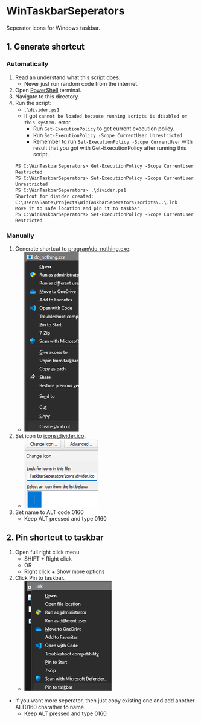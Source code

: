 # WinTaskbarSeperators
Seperator icons for Windows taskbar.

## 1. Generate shortcut
### Automatically
1. Read an understand what this script does.
   - Never just run random code from the internet.
1. Open [PowerShell](https://learn.microsoft.com/en-us/powershell/scripting/windows-powershell/starting-windows-powershell) terminal.
1. Navigate to this directory.
1. Run the script:
   - `.\divider.ps1`
   - If got `cannot be loaded because running scripts is disabled on this system.` error
     - Run `Get-ExecutionPolicy` to get current execution policy.
     - Run `Set-ExecutionPolicy -Scope CurrentUser Unrestricted`
     - Remember to run `Set-ExecutionPolicy -Scope CurrentUser` with result that you got with Get-ExecutionPolicy after running this script.
    ```poweshell
    PS C:\WinTaskbarSeperators> Get-ExecutionPolicy -Scope CurrentUser
    Restricted
    PS C:\WinTaskbarSeperators> Set-ExecutionPolicy -Scope CurrentUser Unrestricted
    PS C:\WinTaskbarSeperators> .\divider.ps1
    Shortcut for divider created: C:\Users\Sante\Projects\WinTaskbarSeperators\scripts\..\.lnk
    Move it to safe location and pin it to taskbar.
    PS C:\WinTaskbarSeperators> Set-ExecutionPolicy -Scope CurrentUser Restricted
    ```
### Manually
1. Generate shortcut to [program\do_nothing.exe](program\do_nothing.exe).
   - ![Image](images/create_shortcut.png)
1. Set icon to [icons\divider.ico](icons\divider.ico).
   - ![Image](images/change_icon.png)
1. Set name to ALT code 0160
   - Keep ALT pressed and type 0160

## 2. Pin shortcut to taskbar
1. Open full right click menu
   - SHIFT + Right click
   - OR
   - Right click + Show more options
1. Click Pin to taskbar.
   - ![Image](images/pin_to_taskbar.png)
- If you want more seperator, then just copy existing one and add another ALT0160 charather to name.
   - Keep ALT pressed and type 0160
